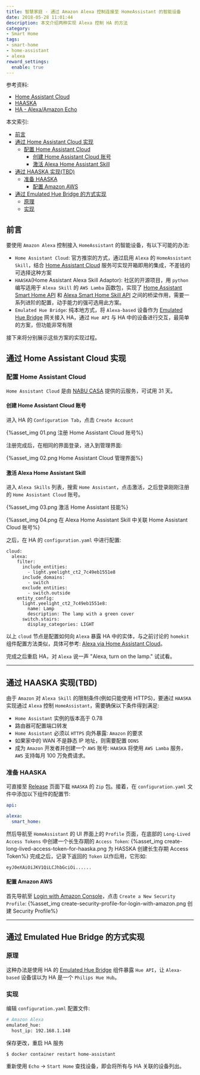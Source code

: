 ```yaml
---
title: 智慧家庭 - 通过 Amazon Alexa 控制连接至 HomeAssistant 的智能设备
date: 2018-05-28 11:01:44
description: 本文介绍两种实现 Alexa 控制 HA 的方法
category:
- Smart Home
tags:
- smart-home
- home-assistant
- alexa
reward_settings:
  enable: true
---
```


参考资料:
- [Home Assistant Cloud](https://www.home-assistant.io/cloud/)
- [HAASKA](https://github.com/mike-grant/haaska)
- [HA - Alexa/Amazon Echo](https://www.home-assistant.io/components/alexa/)

本文索引:
- [前言](#%E5%89%8D%E8%A8%80)
- [通过 Home Assistant Cloud 实现](#%E9%80%9A%E8%BF%87-home-assistant-cloud-%E5%AE%9E%E7%8E%B0)
  - [配置 Home Assistant Cloud](#%E9%85%8D%E7%BD%AE-home-assistant-cloud)
    - [创建 Home Assistant Cloud 账号](#%E5%88%9B%E5%BB%BA-home-assistant-cloud-%E8%B4%A6%E5%8F%B7)
    - [激活 Alexa Home Assistant Skill](#%E6%BF%80%E6%B4%BB-alexa-home-assistant-skill)
- [通过 HAASKA 实现(TBD)](#%E9%80%9A%E8%BF%87-haaska-%E5%AE%9E%E7%8E%B0tbd)
  - [准备 HAASKA](#%E5%87%86%E5%A4%87-haaska)
    - [配置 Amazon AWS](#%E9%85%8D%E7%BD%AE-amazon-aws)
- [通过 Emulated Hue Bridge 的方式实现](#%E9%80%9A%E8%BF%87-emulated-hue-bridge-%E7%9A%84%E6%96%B9%E5%BC%8F%E5%AE%9E%E7%8E%B0)
  - [原理](#%E5%8E%9F%E7%90%86)
  - [实现](#%E5%AE%9E%E7%8E%B0)

## 前言
要使用 `Amazon Alexa` 控制接入 `HomeAssistant` 的智能设备，有以下可能的办法:
- `Home Assistant Cloud`: 官方推崇的方式，通过启用 `Alexa` 的 `HomeAssistant Skill`，结合 [Home Assistant Cloud](https://www.nabucasa.com/) 服务可实现开箱即用的集成，不差钱的可选择这种方案
- `HAASKA`(Home Assistant Alexa Skill Adaptor): 社区的开源项目，用 `python` 编写适用于 `Alexa Skill` 的 `AWS Lamba` 函数包，实现了 [Home Assistant Smart Home API](https://www.home-assistant.io/components/alexa/#smart-home) 和 [Alexa Smart Home Skill API](https://developer.amazon.com/alexa/connected-devices) 之间的桥梁作用，需要一系列进阶的配置，动手能力的强可选用此方案。
- `Emulated Hue Bridge`: 纯本地方式，将 `Alexa-based` 设备作为 [Emulated Hue Bridge](https://www.home-assistant.io/components/emulated_hue/) 网关接入 HA，通过 `Hue API` 与 HA 中的设备进行交互，最简单的方案，但功能非常有限

接下来将分别展示这些方案的实现过程。

## 通过 Home Assistant Cloud 实现
### 配置 Home Assistant Cloud
`Home Assistant Cloud` 是由 [NABU CASA](https://www.nabucasa.com/) 提供的云服务，可试用 31 天。
#### 创建 Home Assistant Cloud 账号
进入 HA 的 `Configuration Tab`，点击 `Create Account`

{%asset_img 01.png 注册 Home Assistant Cloud 账号%}

注册完成后，在相同的界面登录，进入到管理界面:

{%asset_img 02.png Home Assistant Cloud 管理界面%}

#### 激活 Alexa Home Assistant Skill
进入 `Alexa Skills` 列表，搜索 `Home Assistant`，点击激活，之后登录刚刚注册的 `Home Assistant Cloud` 账号。

{%asset_img 03.png 激活 Home Assistant 技能%}

{%asset_img 04.png 在 Alexa Home Assistant Skill 中关联 Home Assistant Cloud 账号%}

之后，在 HA 的 `configuration.yaml` 中进行配置:
```
cloud:
  alexa:
    filter:
      include_entities:
        - light.yeelight_ct2_7c49eb1551e8
      include_domains:
        - switch
      exclude_entities:
        - switch.outside
    entity_config:
      light.yeelight_ct2_7c49eb1551e8:
        name: Lamp
        description: The lamp with a green cover
      switch.stairs:
        display_categories: LIGHT
```

以上 `cloud` 节点是配置如何向 `Alexa` 暴露 HA 中的实体，与之前讨论的 `homekit` 组件配置方法类似，具体可参考: [Alexa via Home Assistant Cloud](https://www.nabucasa.com/config/amazon_alexa/)。

完成之后重启 HA，对 `Alexa` 说一声 "Alexa, turn on the lamp." 试试看。

___
## 通过 HAASKA 实现(TBD)
由于 `Amazon` 对 `Alexa Skill` 的限制条件(例如只能使用 HTTPS)，要通过 `HAASKA` 实现通过 `Alexa` 控制 `HomeAssistant`，需要确保以下条件得到满足:
- `Home Assistant` 实例的版本高于 0.78
- 路由器可配置端口转发
- `Home Assistant` 必须以 `HTTPS` 向外暴露: `Amazon` 的要求
- 如果家中的 WAN 不是静态 IP 地址，则需要配置 `DDNS`
- 成为 `Amazon` 开发者并创建一个 `AWS` 账号: `HAASKA` 将使用 `AWS Lamba` 服务，`AWS` 支持每月 100 万免费请求。

### 准备 HAASKA
可直接至 [Release](https://github.com/mike-grant/haaska/releases) 页面下载 `HAASKA` 的 `Zip` 包。接着，在 `configuration.yaml` 文件中添加以下组件的配置节:
```yaml
api:

alexa:
  smart_home:
```
然后导航至 `HomeAssistant` 的 UI 界面上的 `Profile` 页面，在底部的 `Long-Lived Access Tokens` 中创建一个长生存期的 `Access Token`:
{%asset_img create-long-lived-access-token-for-haaska.png 为 HASSKA 创建长生存期 Access Token%}
完成之后，记录下返回的 `Token` 以作后用，它形如:
```bash
eyJ0eXAiOiJKV1QiLCJhbGciOi......
```
#### 配置 Amazon AWS
首先导航至 [Login with Amazon Console](https://developer.amazon.com/loginwithamazon/console/site/lwa/overview.html)，点击 `Create a New Security Profile`:
{%asset_img create-security-profile-for-login-with-amazon.png 创建 Security Profile%}

___
## 通过 Emulated Hue Bridge 的方式实现
### 原理
这种办法是使用 HA 的 [Emulated Hue Bridge](https://www.home-assistant.io/components/emulated_hue/) 组件暴露 `Hue API`，让 `Alexa-based` 设备误以为 HA 是一个 `Philips Hue Hub`。

### 实现
编辑 `configuration.yaml` 配置文件: 
``` bash
# Amazon Alexa
emulated_hue:
  host_ip: 192.168.1.140
```
保存更改，重启 HA 服务
```
$ docker container restart home-assistant
```
重新使用 `Echo` -> `Start Home` 查找设备，即会将所有与 HA 关联的设备列出。